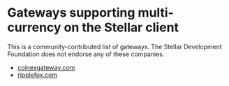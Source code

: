 Gateways supporting multi-currency on the Stellar client
========================================================
This is a community-contributed list of gateways. The Stellar Development Foundation does not endorse any of these companies.

* [coinexgateway.com](https://coinexgateway.com)
* [ripplefox.com](https://ripplefox.com) 
